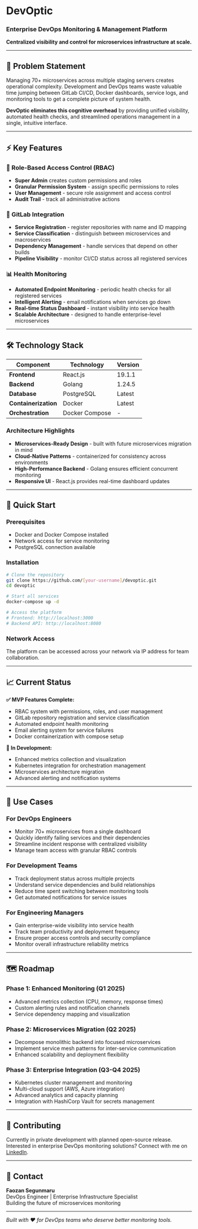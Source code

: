 # DevOptic
### Enterprise DevOps Monitoring & Management Platform

**Centralized visibility and control for microservices infrastructure at scale.**

---

## 🎯 **Problem Statement**

Managing 70+ microservices across multiple staging servers creates operational complexity. Development and DevOps teams waste valuable time jumping between GitLab CI/CD, Docker dashboards, service logs, and monitoring tools to get a complete picture of system health.

**DevOptic eliminates this cognitive overhead** by providing unified visibility, automated health checks, and streamlined operations management in a single, intuitive interface.

---

## ⚡ **Key Features**

### **🔐 Role-Based Access Control (RBAC)**
- **Super Admin** creates custom permissions and roles
- **Granular Permission System** - assign specific permissions to roles
- **User Management** - secure role assignment and access control
- **Audit Trail** - track all administrative actions

### **🔗 GitLab Integration**
- **Service Registration** - register repositories with name and ID mapping
- **Service Classification** - distinguish between microservices and macroservices
- **Dependency Management** - handle services that depend on other builds
- **Pipeline Visibility** - monitor CI/CD status across all registered services

### **📊 Health Monitoring**
- **Automated Endpoint Monitoring** - periodic health checks for all registered services
- **Intelligent Alerting** - email notifications when services go down
- **Real-time Status Dashboard** - instant visibility into service health
- **Scalable Architecture** - designed to handle enterprise-level microservices

---

## 🛠️ **Technology Stack**

| Component | Technology | Version |
|-----------|------------|---------|
| **Frontend** | React.js | 19.1.1 |
| **Backend** | Golang | 1.24.5 |
| **Database** | PostgreSQL | Latest |
| **Containerization** | Docker | Latest |
| **Orchestration** | Docker Compose | - |

### **Architecture Highlights**
- **Microservices-Ready Design** - built with future microservices migration in mind
- **Cloud-Native Patterns** - containerized for consistency across environments
- **High-Performance Backend** - Golang ensures efficient concurrent monitoring
- **Responsive UI** - React.js provides real-time dashboard updates

---

## 🚀 **Quick Start**

### **Prerequisites**
- Docker and Docker Compose installed
- Network access for service monitoring
- PostgreSQL connection available

### **Installation**
```bash
# Clone the repository
git clone https://github.com/[your-username]/devoptic.git
cd devoptic

# Start all services
docker-compose up -d

# Access the platform
# Frontend: http://localhost:3000
# Backend API: http://localhost:8080
```

### **Network Access**
The platform can be accessed across your network via IP address for team collaboration.

---

## 📈 **Current Status**

**✅ MVP Features Complete:**
- RBAC system with permissions, roles, and user management
- GitLab repository registration and service classification
- Automated endpoint health monitoring
- Email alerting system for service failures
- Docker containerization with compose setup

**🔄 In Development:**
- Enhanced metrics collection and visualization
- Kubernetes integration for orchestration management
- Microservices architecture migration
- Advanced alerting and notification systems

---

## 🎯 **Use Cases**

### **For DevOps Engineers**
- Monitor 70+ microservices from a single dashboard
- Quickly identify failing services and their dependencies
- Streamline incident response with centralized visibility
- Manage team access with granular RBAC controls

### **For Development Teams**
- Track deployment status across multiple projects
- Understand service dependencies and build relationships
- Reduce time spent switching between monitoring tools
- Get automated notifications for service issues

### **For Engineering Managers**
- Gain enterprise-wide visibility into service health
- Track team productivity and deployment frequency
- Ensure proper access controls and security compliance
- Monitor overall infrastructure reliability metrics

---

## 🗺️ **Roadmap**

### **Phase 1: Enhanced Monitoring** (Q1 2025)
- Advanced metrics collection (CPU, memory, response times)
- Custom alerting rules and notification channels
- Service dependency mapping and visualization

### **Phase 2: Microservices Migration** (Q2 2025)
- Decompose monolithic backend into focused microservices
- Implement service mesh patterns for inter-service communication
- Enhanced scalability and deployment flexibility

### **Phase 3: Enterprise Integration** (Q3-Q4 2025)
- Kubernetes cluster management and monitoring
- Multi-cloud support (AWS, Azure integration)
- Advanced analytics and capacity planning
- Integration with HashiCorp Vault for secrets management

---

## 🤝 **Contributing**

Currently in private development with planned open-source release. Interested in enterprise DevOps monitoring solutions? Connect with me on [LinkedIn](https://www.linkedin.com/in/faozan-segunmaru-258502200).

---

## 📧 **Contact**

**Faozan Segunmaru**  
DevOps Engineer | Enterprise Infrastructure Specialist  
Building the future of microservices monitoring

---

*Built with ❤️ for DevOps teams who deserve better monitoring tools.*